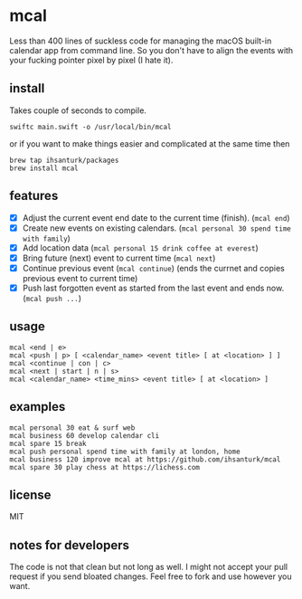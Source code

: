# mcal

Less than 400 lines of suckless code for managing the macOS built-in calendar
app from command line. So you don't have to align the events with your fucking
pointer pixel by pixel (I hate it).

## install
Takes couple of seconds to compile.
```
swiftc main.swift -o /usr/local/bin/mcal
```
or if you want to make things easier and complicated at the same time then
```
brew tap ihsanturk/packages
brew install mcal
```

## features
* [X] Adjust the current event end date to the current time (finish). (`mcal end`)
* [X] Create new events on existing calendars. (`mcal personal 30 spend time with family`)
* [X] Add location data (`mcal personal 15 drink coffee at everest`)
* [X] Bring future (next) event to current time (`mcal next`)
* [X] Continue previous event (`mcal continue`) (ends the currnet and
      copies previous event to current time)
* [X] Push last forgotten event as started from the last event and ends now.
      (`mcal push ...`)

## usage
```
mcal <end | e>
mcal <push | p> [ <calendar_name> <event title> [ at <location> ] ]
mcal <continue | con | c>
mcal <next | start | n | s>
mcal <calendar_name> <time_mins> <event title> [ at <location> ]
```

## examples
```
mcal personal 30 eat & surf web
mcal business 60 develop calendar cli
mcal spare 15 break
mcal push personal spend time with family at london, home
mcal business 120 improve mcal at https://github.com/ihsanturk/mcal
mcal spare 30 play chess at https://lichess.com
```

## license
MIT

## notes for developers
The code is not that clean but not long as well. I might not accept your pull
request if you send bloated changes. Feel free to fork and use however you
want.

